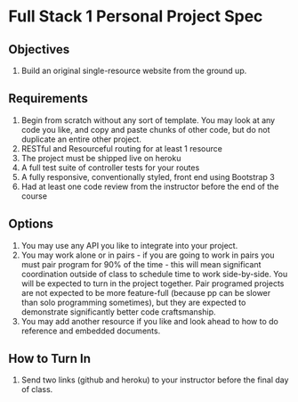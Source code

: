 # Full Stack 1 Personal Project Spec

## Objectives

1. Build an original single-resource website from the ground up.

## Requirements

1. Begin from scratch without any sort of template. You may look at any code you like, and copy and paste chunks of other code, but do not duplicate an entire other project.
1. RESTful and Resourceful routing for at least 1 resource
1. The project must be shipped live on heroku
1. A full test suite of controller tests for your routes
1. A fully responsive, conventionally styled, front end using Bootstrap 3
1. Had at least one code review from the instructor before the end of the course

## Options

1. You may use any API you like to integrate into your project.
1. You may work alone or in pairs - if you are going to work in pairs you must pair program for 90% of the time - this will mean significant coordination outside of class to schedule time to work side-by-side. You will be expected to turn in the project together. Pair programed projects are not expected to be more feature-full (because pp can be slower than solo programming sometimes), but they are expected to demonstrate significantly better code craftsmanship.
1. You may add another resource if you like and look ahead to how to do reference and embedded documents.

## How to Turn In

1. Send two links (github and heroku) to your instructor before the final day of class. 
